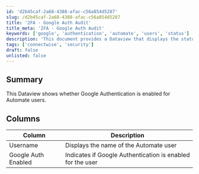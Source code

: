 ```yaml
---
id: 'd2b45caf-2a68-4388-afac-c56a854d5287'
slug: /d2b45caf-2a68-4388-afac-c56a854d5287
title: '2FA - Google Auth Audit'
title_meta: '2FA - Google Auth Audit'
keywords: ['google', 'authentication', 'automate', 'users', 'status']
description: 'This document provides a Dataview that displays the status of Google Authentication for users in ConnectWise Automate, indicating whether it is enabled or not.'
tags: ['connectwise', 'security']
draft: false
unlisted: false
---
```


## Summary

This Dataview shows whether Google Authentication is enabled for Automate users.

## Columns

| Column                | Description                                                    |
|----------------------|---------------------------------------------------------------|
| Username             | Displays the name of the Automate user                       |
| Google Auth Enabled   | Indicates if Google Authentication is enabled for the user   |